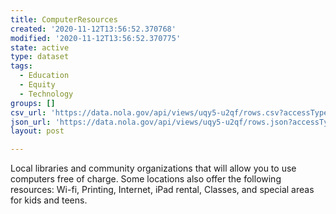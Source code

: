 ```yaml
---
title: ComputerResources
created: '2020-11-12T13:56:52.370768'
modified: '2020-11-12T13:56:52.370775'
state: active
type: dataset
tags:
  - Education
  - Equity
  - Technology
groups: []
csv_url: 'https://data.nola.gov/api/views/uqy5-u2qf/rows.csv?accessType=DOWNLOAD'
json_url: 'https://data.nola.gov/api/views/uqy5-u2qf/rows.json?accessType=DOWNLOAD'
layout: post

---
```

Local libraries and community organizations that will allow you to use computers free of charge. Some locations also offer the following resources: Wi-fi, Printing, Internet, iPad rental, Classes, and special areas for kids and teens.
